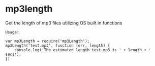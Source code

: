 # mp3length
Get the length of mp3 files utilizing OS built in functions

	Usage:
	
	var mp3Length = require('mp3Length');
	mp3Length('test.mp3', function (err, length) {
		console.log('The estimated length test.mp3 is ' + length + ' secs');
	})